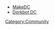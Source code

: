 - [MakeDC](http://www.makedc.org)
- [Dorkbot DC](http://dorkbot.org/dorkbotdc/)

[Category:Community](Category:Community "wikilink")